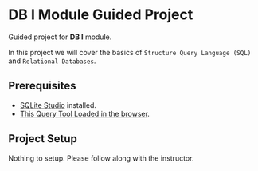 # DB I Module Guided Project


Guided project for **DB I** module.

In this project we will cover the basics of `Structure Query Language (SQL)` and `Relational Databases`.

## Prerequisites

- [SQLite Studio](https://sqlitestudio.pl/index.rvt?act=download) installed.
- [This Query Tool Loaded in the browser](https://www.w3schools.com/Sql/tryit.asp?filename=trysql_select_top).

## Project Setup

Nothing to setup. Please follow along with the instructor.
